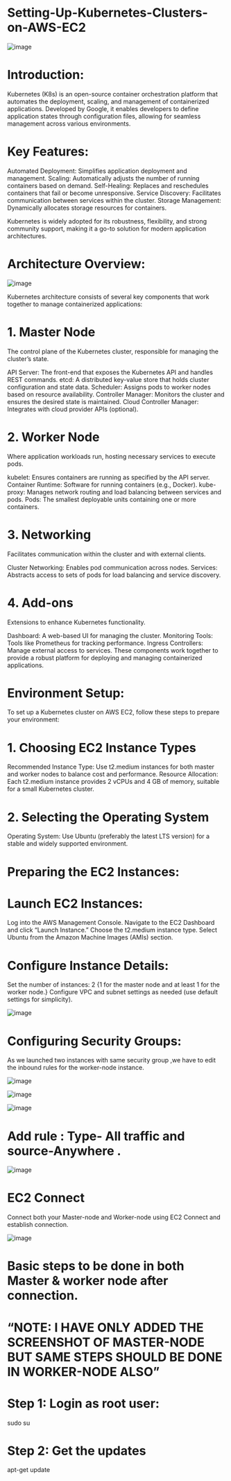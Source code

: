 # Setting-Up-Kubernetes-Clusters-on-AWS-EC2

![image](https://github.com/user-attachments/assets/6bade0c9-907f-4cea-bbd6-d5e5a95de9e6)

# Introduction:
Kubernetes (K8s) is an open-source container orchestration platform that automates the deployment, scaling, and management of containerized applications. Developed by Google, it enables developers to define application states through configuration files, allowing for seamless management across various environments.

# Key Features:
Automated Deployment: Simplifies application deployment and management.
Scaling: Automatically adjusts the number of running containers based on demand.
Self-Healing: Replaces and reschedules containers that fail or become unresponsive.
Service Discovery: Facilitates communication between services within the cluster.
Storage Management: Dynamically allocates storage resources for containers.

Kubernetes is widely adopted for its robustness, flexibility, and strong community support, making it a go-to solution for modern application architectures.

# Architecture Overview:

![image](https://github.com/user-attachments/assets/167d324e-12a5-4232-92a2-151806c71bc6)

Kubernetes architecture consists of several key components that work together to manage containerized applications:

# 1. Master Node
The control plane of the Kubernetes cluster, responsible for managing the cluster’s state.

API Server: The front-end that exposes the Kubernetes API and handles REST commands.
etcd: A distributed key-value store that holds cluster configuration and state data.
Scheduler: Assigns pods to worker nodes based on resource availability.
Controller Manager: Monitors the cluster and ensures the desired state is maintained.
Cloud Controller Manager: Integrates with cloud provider APIs (optional).

# 2. Worker Node
Where application workloads run, hosting necessary services to execute pods.

kubelet: Ensures containers are running as specified by the API server.
Container Runtime: Software for running containers (e.g., Docker).
kube-proxy: Manages network routing and load balancing between services and pods.
Pods: The smallest deployable units containing one or more containers.

# 3. Networking
Facilitates communication within the cluster and with external clients.

Cluster Networking: Enables pod communication across nodes.
Services: Abstracts access to sets of pods for load balancing and service discovery.

# 4. Add-ons
Extensions to enhance Kubernetes functionality.

Dashboard: A web-based UI for managing the cluster.
Monitoring Tools: Tools like Prometheus for tracking performance.
Ingress Controllers: Manage external access to services.
These components work together to provide a robust platform for deploying and managing containerized applications.

# Environment Setup:
To set up a Kubernetes cluster on AWS EC2, follow these steps to prepare your environment:

# 1. Choosing EC2 Instance Types
Recommended Instance Type: Use t2.medium instances for both master and worker nodes to balance cost and performance.
Resource Allocation: Each t2.medium instance provides 2 vCPUs and 4 GB of memory, suitable for a small Kubernetes cluster.
# 2. Selecting the Operating System
Operating System: Use Ubuntu (preferably the latest LTS version) for a stable and widely supported environment.

# Preparing the EC2 Instances:
# Launch EC2 Instances:
Log into the AWS Management Console.
Navigate to the EC2 Dashboard and click “Launch Instance.”
Choose the t2.medium instance type.
Select Ubuntu from the Amazon Machine Images (AMIs) section.

# Configure Instance Details:
Set the number of instances: 2 {1 for the master node and at least 1 for the worker node.}
Configure VPC and subnet settings as needed (use default settings for simplicity).

![image](https://github.com/user-attachments/assets/866d27db-c15a-49fa-9690-d59cb784b86d)

# Configuring Security Groups:
As we launched two instances with same security group ,we have to edit the inbound rules for the worker-node instance.

![image](https://github.com/user-attachments/assets/c15ce4e6-bd51-4dd4-949b-b8aa701613bb)

![image](https://github.com/user-attachments/assets/c54f1f43-cd83-44af-b45c-63089366c80f)

![image](https://github.com/user-attachments/assets/34f53874-fa56-44b7-9192-fd186821d858)

# Add rule : Type- All traffic and source-Anywhere .

![image](https://github.com/user-attachments/assets/63dfb0e5-92a6-4ba6-bd70-4c03c654279f)

# EC2 Connect
Connect both your Master-node and Worker-node using EC2 Connect and establish connection.

![image](https://github.com/user-attachments/assets/46cbc00a-d88a-4ec4-b507-ae13bdbdce1e)

# Basic steps to be done in both Master & worker node after connection.
# “NOTE: I HAVE ONLY ADDED THE SCREENSHOT OF MASTER-NODE BUT SAME STEPS SHOULD BE DONE IN WORKER-NODE ALSO”

# Step 1: Login as root user:
sudo su
# Step 2: Get the updates
apt-get update
















